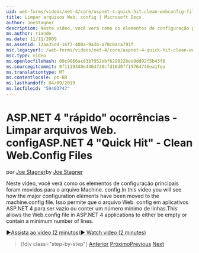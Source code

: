 ```yaml
---
uid: web-forms/videos/net-4/core/aspnet-4-quick-hit-clean-webconfig-files
title: Limpar arquivos Web. config | Microsoft Docs
author: JoeStagner
description: Neste vídeo, você verá como os elementos de configuração principais foram movidos para o arquivo Machine. config. Isso permite que o arquivo Web. config em aplicativos ASP.NET 4...
ms.author: riande
ms.date: 11/11/2009
ms.assetid: 12aa35dd-16f7-408a-9a3b-a70c0aca791f
msc.legacyurl: /web-forms/videos/net-4/core/aspnet-4-quick-hit-clean-webconfig-files
msc.type: video
ms.openlocfilehash: 09c9066ac83b7952ebf629022bea9dd92f5b43f0
ms.sourcegitcommit: 0f1119340e4464720cfd16d0ff15764746ea1fea
ms.translationtype: MT
ms.contentlocale: pt-BR
ms.lasthandoff: 04/09/2019
ms.locfileid: "59403747"
---
```

# <a name="aspnet-4-quick-hit---clean-webconfig-files"></a><span data-ttu-id="be04c-104">ASP.NET 4 "rápido" ocorrências - Limpar arquivos Web. config</span><span class="sxs-lookup"><span data-stu-id="be04c-104">ASP.NET 4 "Quick Hit" - Clean Web.Config Files</span></span>

<span data-ttu-id="be04c-105">por [Joe Stagner](https://github.com/JoeStagner)</span><span class="sxs-lookup"><span data-stu-id="be04c-105">by [Joe Stagner](https://github.com/JoeStagner)</span></span>

<span data-ttu-id="be04c-106">Neste vídeo, você verá como os elementos de configuração principais foram movidos para o arquivo Machine. config.</span><span class="sxs-lookup"><span data-stu-id="be04c-106">In this video you will see how the major configuration elements have been moved to the machine.config file.</span></span> <span data-ttu-id="be04c-107">Isso permite que o arquivo Web. config em aplicativos ASP.NET 4 para ser vazio ou conter um número mínimo de linhas.</span><span class="sxs-lookup"><span data-stu-id="be04c-107">This allows the Web.config file in ASP.NET 4 applications to either be empty or contain a minimum number of lines.</span></span>

[<span data-ttu-id="be04c-108">&#9654;Assista ao vídeo (2 minutos)</span><span class="sxs-lookup"><span data-stu-id="be04c-108">&#9654; Watch video (2 minutes)</span></span>](https://channel9.msdn.com/Blogs/ASP-NET-Site-Videos/aspnet-4-quick-hit-clean-webconfig-files)

> [!div class="step-by-step"]
> <span data-ttu-id="be04c-109">[Anterior](aspnet-4-quick-hit-auto-start.md)
> [Próximo](aspnet-4-quick-hit-predictable-client-ids.md)</span><span class="sxs-lookup"><span data-stu-id="be04c-109">[Previous](aspnet-4-quick-hit-auto-start.md)
[Next](aspnet-4-quick-hit-predictable-client-ids.md)</span></span>
